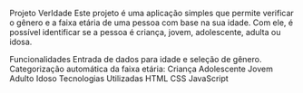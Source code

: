 Projeto VerIdade
Este projeto é uma aplicação simples que permite verificar o gênero e a faixa etária de uma pessoa com base na sua idade. Com ele, é possível identificar se a pessoa é criança, jovem, adolescente, adulta ou idosa.

Funcionalidades
Entrada de dados para idade e seleção de gênero.
Categorização automática da faixa etária:
Criança
Adolescente
Jovem
Adulto
Idoso
Tecnologias Utilizadas
HTML
CSS
JavaScript

